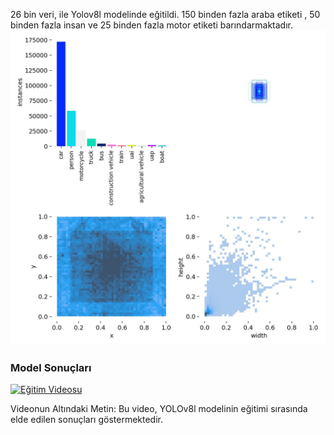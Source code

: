 26 bin veri, ile Yolov8l modelinde eğitildi. 150 binden fazla araba etiketi , 50 binden fazla insan ve 25 binden fazla motor etiketi barındarmaktadır.
![Veriler](https://github.com/Ugurhandasdemir/YOLOv8_Vehicle_Detection/blob/main/labels.jpg)

### Model Sonuçları
[![Eğitim Videosu](https://img.youtube.com/vi/rUq1ZLTppGM/0.jpg)](https://www.youtube.com/watch?v=rUq1ZLTppGM)

Videonun Altındaki Metin: Bu video, YOLOv8l modelinin eğitimi sırasında elde edilen sonuçları göstermektedir.
